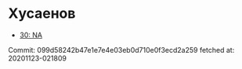 # Хусаенов
- [30: NA](30.md)

Commit: 099d58242b47e1e7e4e03eb0d710e0f3ecd2a259
 fetched at: 20201123-021809
